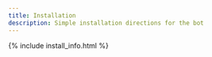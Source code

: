 ```yaml
---
title: Installation
description: Simple installation directions for the bot
---
```


{% include install_info.html %}